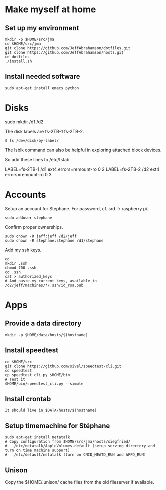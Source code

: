 # Make myself at home

## Set up my environment

    mkdir -p $HOME/src/jma
    cd $HOME/src/jma
    git clone https://github.com/JeffAbrahamson/dotfiles.git
    git clone https://github.com/JeffAbrahamson/hosts.git
    cd dotfiles
    ./install.sh

## Install needed software

    sudo apt-get install emacs python


# Disks

sudo mkdir /d1 /d2

The disk labels are fs-2TB-1  fs-2TB-2.

    $ ls /dev/disk/by-label/

The lsblk command can also be helpful in exploring attached block devices.

So add these lines to /etc/fstab:

LABEL=fs-2TB-1    /d1    ext4    errors=remount-ro    0    2
LABEL=fs-2TB-2    /d2    ext4    errors=remount-ro    0    3

# Accounts

Setup an account for Stéphane.  For password, cf. srd -> raspberry pi.

    sudo adduser stephane

Confirm proper ownerships.

    sudo chown -R jeff:jeff /d2/jeff
    sudo chown -R stephane:stephane /d1/stephane

Add my ssh keys.

    cd
    mkdir .ssh
    chmod 700 .ssh
    cd .ssh
    cat > authorized_keys
    # And paste my current keys, available in /d2/jeff/machines/*/.ssh/id_rsa.pub
    

# Apps

## Provide a data directory

    mkdir -p $HOME/data/hosts/$(hostname)

## Install speedtest

    cd $HOME/src
    git clone https://github.com/sivel/speedtest-cli.git
    cd speedtest
    cp speedtest_cli.py $HOME/bin
    # Test it
    $HOME/bin/speedtest_cli.py --simple

## Install crontab

    It should live in $DATA/hosts/$(hostname)

## Setup timemachine for Stéphane

    sudo apt-get install netatalk
    # Copy configuration from $HOME/src/jma/hosts/siegfried/
    #   /etc/netatalk/AppleVolumes.default (setup serving directory and turn on time machine support)
    #   /etc/default/netatalk (turn on CNID_MEATD_RUN and AFPD_RUN)

## Unison

Copy the $HOME/.unison/ cache files from the old fileserver if available.
